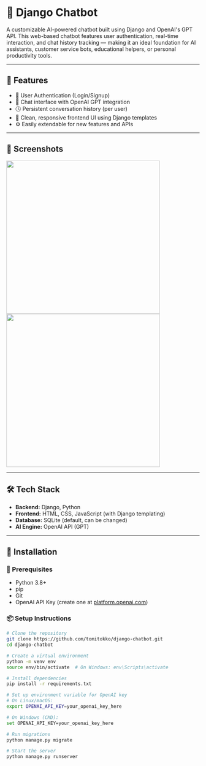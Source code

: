 # 🤖 Django Chatbot

A customizable AI-powered chatbot built using Django and OpenAI's GPT API. This web-based chatbot features user authentication, real-time interaction, and chat history tracking — making it an ideal foundation for AI assistants, customer service bots, educational helpers, or personal productivity tools.

---

## 🚀 Features

- 🔐 User Authentication (Login/Signup)
- 💬 Chat interface with OpenAI GPT integration
- 🕓 Persistent conversation history (per user)
- 🎨 Clean, responsive frontend UI using Django templates
- ⚙️ Easily extendable for new features and APIs

---

## 📸 Screenshots

<img src="https://github.com/tomitokko/django-chatbot/blob/main/screenshots/login.png" width="400" />
<img src="https://github.com/tomitokko/django-chatbot/blob/main/screenshots/chat.png" width="400" />

---

## 🛠️ Tech Stack

- **Backend:** Django, Python
- **Frontend:** HTML, CSS, JavaScript (with Django templating)
- **Database:** SQLite (default, can be changed)
- **AI Engine:** OpenAI API (GPT)

---

## 🧩 Installation

### 🔗 Prerequisites

- Python 3.8+
- pip
- Git
- OpenAI API Key (create one at [platform.openai.com](https://platform.openai.com))

### 📦 Setup Instructions

```bash
# Clone the repository
git clone https://github.com/tomitokko/django-chatbot.git
cd django-chatbot

# Create a virtual environment
python -m venv env
source env/bin/activate  # On Windows: env\Scripts\activate

# Install dependencies
pip install -r requirements.txt

# Set up environment variable for OpenAI key
# On Linux/macOS:
export OPENAI_API_KEY=your_openai_key_here

# On Windows (CMD):
set OPENAI_API_KEY=your_openai_key_here

# Run migrations
python manage.py migrate

# Start the server
python manage.py runserver
